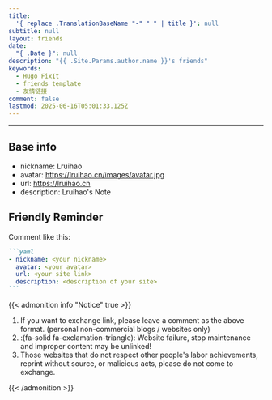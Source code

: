 ```yaml
---
title:
  '{ replace .TranslationBaseName "-" " " | title }': null
subtitle: null
layout: friends
date:
  "{ .Date }": null
description: "{{ .Site.Params.author.name }}'s friends"
keywords:
  - Hugo FixIt
  - friends template
  - 友情链接
comment: false
lastmod: 2025-06-16T05:01:33.125Z
---
```


<!-- The `friends.yml` file placed in the `yourProject/data/` directory will be loaded automatically here. -->

---

<!-- You can define additional content below for this page. -->

## Base info

- nickname: Lruihao
- avatar: <https://lruihao.cn/images/avatar.jpg>
- url: <https://lruihao.cn>
- description: Lruihao's Note

## Friendly Reminder

Comment like this:

````markdown
```yaml
- nickname: <your nickname>
  avatar: <your avatar>
  url: <your site link>
  description: <description of your site>
```
````

{{< admonition info "Notice" true >}}

1. If you want to exchange link, please leave a comment as the above format. (personal non-commercial blogs / websites only)
2. :(fa-solid fa-exclamation-triangle): Website failure, stop maintenance and improper content may be unlinked!
3. Those websites that do not respect other people's labor achievements, reprint without source, or malicious acts, please do not come to exchange.

{{< /admonition >}}
